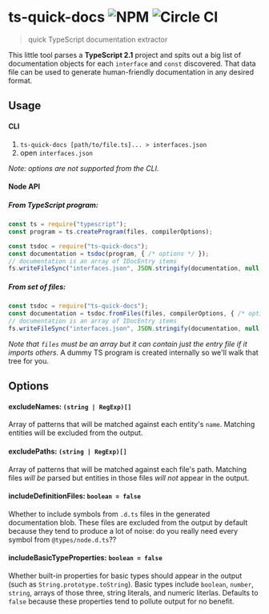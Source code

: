 # ts-quick-docs ![NPM](https://img.shields.io/npm/v/ts-quick-docs.svg) ![Circle CI](https://img.shields.io/circleci/project/giladgray/ts-quick-docs.svg)

> quick TypeScript documentation extractor

This little tool parses a **TypeScript 2.1** project and spits out a big list of documentation
objects for each `interface` and `const` discovered. That data file can be used to generate
human-friendly documentation in any desired format.

## Usage

#### CLI

1. `ts-quick-docs [path/to/file.ts]... > interfaces.json`
1. open `interfaces.json`

_Note: options are not supported from the CLI._

#### Node API

##### From TypeScript program:

```js
const ts = require("typescript");
const program = ts.createProgram(files, compilerOptions);

const tsdoc = require("ts-quick-docs");
const documentation = tsdoc(program, { /* options */ });
// documentation is an array of IDocEntry items
fs.writeFileSync("interfaces.json", JSON.stringify(documentation, null, 4));
```

##### From set of files:

```js
const tsdoc = require("ts-quick-docs");
const documentation = tsdoc.fromFiles(files, compilerOptions, { /* options */ });
// documentation is an array of IDocEntry items
fs.writeFileSync("interfaces.json", JSON.stringify(documentation, null, 4));
```

_Note that `files` must be an array but it can contain just the entry file if it imports others._
A dummy TS program is created internally so we'll walk that tree for you.

## Options

#### excludeNames: `(string | RegExp)[]`

Array of patterns that will be matched against each entity's `name`. Matching entities will be
excluded from the output.

#### excludePaths: `(string | RegExp)[]`

Array of patterns that will be matched against each file's path. Matching files _will be_ parsed but
entities in those files _will not_ appear in the output.

#### includeDefinitionFiles: `boolean = false`

Whether to include symbols from `.d.ts` files in the generated documentation blob. These files are
excluded from the output by default because they tend to produce a lot of noise: do you really need
every symbol from `@types/node.d.ts`??

#### includeBasicTypeProperties: `boolean = false`

Whether built-in properties for basic types should appear in the output (such as
`String.prototype.toString`). Basic types include `boolean`, `number`, `string`, arrays of those
three, string literals, and numeric literlas. Defaults to `false` because these properties tend to
pollute output for no benefit.
